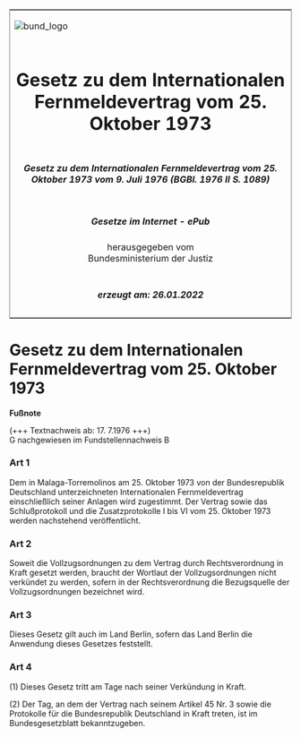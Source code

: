 <span id="DECKBLATT.html"></span>

<table border="0" frame="border" width="100%">

<tr valign="top">

<td align="left">

![bund\_logo](BfJ_2021_Web_de_de.gif)

</td>

<td align="right">

 

</td>

</tr>

<tr align="center" valign="middle">

<td colspan="2">

# Gesetz zu dem Internationalen Fernmeldevertrag vom 25. Oktober 1973

</td>

</tr>

<tr align="center" valign="middle">

<td colspan="2">

##### Gesetz zu dem Internationalen Fernmeldevertrag vom 25. Oktober 1973 vom 9. Juli 1976 (BGBl. 1976 II S. 1089)

</td>

</tr>

<tr align="center" valign="middle">

<td colspan="2">

  
  

##### Gesetze im Internet - ePub  
  
herausgegeben vom  
Bundesministerium der Justiz

</td>

</tr>

<tr align="center" valign="bottom">

<td colspan="2">

  
  

##### erzeugt am: 26.01.2022

</td>

</tr>

</table>

<span id="BJNR210890976.html"></span>

# Gesetz zu dem Internationalen Fernmeldevertrag vom 25. Oktober 1973

<div>

  
**Fußnote**

<div class="jnhtml">

<div>

<div class="jurAbsatz">

(+++ Textnachweis ab: 17. 7.1976 +++)  
G nachgewiesen im Fundstellennachweis B

</div>

</div>

</div>

</div>

<span id="BJNR210890976BJNE000100314.html"></span>

### Art 1  

<div>

<div class="jnhtml">

<div>

<div class="jurAbsatz">

Dem in Malaga-Torremolinos am 25. Oktober 1973 von der Bundesrepublik
Deutschland unterzeichneten Internationalen Fernmeldevertrag
einschließlich seiner Anlagen wird zugestimmt. Der Vertrag sowie das
Schlußprotokoll und die Zusatzprotokolle I bis VI vom 25. Oktober 1973
werden nachstehend veröffentlicht.

</div>

</div>

</div>

</div>

<span id="BJNR210890976BJNE000200314.html"></span>

### Art 2  

<div>

<div class="jnhtml">

<div>

<div class="jurAbsatz">

Soweit die Vollzugsordnungen zu dem Vertrag durch Rechtsverordnung in
Kraft gesetzt werden, braucht der Wortlaut der Vollzugsordnungen nicht
verkündet zu werden, sofern in der Rechtsverordnung die Bezugsquelle der
Vollzugsordnungen bezeichnet wird.

</div>

</div>

</div>

</div>

<span id="BJNR210890976BJNE000300314.html"></span>

### Art 3  

<div>

<div class="jnhtml">

<div>

<div class="jurAbsatz">

Dieses Gesetz gilt auch im Land Berlin, sofern das Land Berlin die
Anwendung dieses Gesetzes feststellt.

</div>

</div>

</div>

</div>

<span id="BJNR210890976BJNE000400314.html"></span>

### Art 4  

<div>

<div class="jnhtml">

<div>

<div class="jurAbsatz">

(1) Dieses Gesetz tritt am Tage nach seiner Verkündung in Kraft.

</div>

<div class="jurAbsatz">

(2) Der Tag, an dem der Vertrag nach seinem Artikel 45 Nr. 3 sowie die
Protokolle für die Bundesrepublik Deutschland in Kraft treten, ist im
Bundesgesetzblatt bekanntzugeben.

</div>

</div>

</div>

</div>
